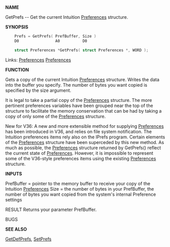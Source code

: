 
**NAME**

GetPrefs -- Get the current Intuition [Preferences](_00D5.md) structure.

**SYNOPSIS**

```c
    Prefs = GetPrefs( PrefBuffer, Size )
    D0                A0          D0

    struct Preferences *GetPrefs( struct Preferences *, WORD );

```
Links: [Preferences](_00D5.md) [Preferences](_00D5.md) 

**FUNCTION**

Gets a copy of the current Intuition [Preferences](_00D5.md) structure.
Writes the data into the buffer you specify.  The number of bytes you
want copied is specified by the size argument.

It is legal to take a partial copy of the [Preferences](_00D5.md) structure.
The more pertinent preferences variables have been grouped near
the top of the structure to facilitate the memory conservation
that can be had by taking a copy of only some of the [Preferences](_00D5.md)
structure.

New for V36:  A new and more extensible method for supplying
[Preferences](_00D5.md) has been introduced in V36, and relies on file
system notification.  The Intuition preferences items rely
also on the IPrefs program.  Certain elements of the
[Preferences](_00D5.md) structure have been superceded by this new method.
As much as possible, the [Preferences](_00D5.md) structure returned by
GetPrefs() reflect the current state of [Preferences](_00D5.md).  However,
it is impossible to represent some of the V36-style preferences
items using the existing [Preferences](_00D5.md) structure.

**INPUTS**

PrefBuffer = pointer to the memory buffer to receive your copy of the
Intuition [Preferences](_00D5.md)
Size = the number of bytes in your PrefBuffer, the number of bytes
you want copied from the system's internal Preference settings

RESULT
Returns your parameter PrefBuffer.

BUGS

**SEE ALSO**

[GetDefPrefs](GetDefPrefs.md), [SetPrefs](SetPrefs.md)
